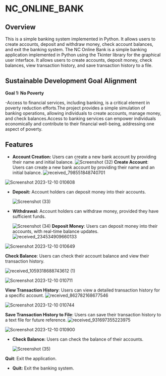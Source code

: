 # NC_ONLINE_BANK
## Overview
This is a simple banking system implemented in Python. It allows users to create accounts, deposit and withdraw money, check account balances, and exit the banking system.
The NC Online Bank is a simple banking application implemented in Python using the Tkinter library for the graphical user interface. It allows users to create accounts, deposit money, check balances, view transaction history, and save transaction history to a file.

## Sustainable Development Goal Alignment
**Goal 1: No Poverty**

-Access to financial services, including banking, is a critical element in poverty reduction efforts.The project provides a simple simulation of banking operations, allowing individuals to create accounts, manage money, and check balances.Access to banking services can empower individuals economically and contribute to their financial well-being, addressing one aspect of poverty.

## Features
- **Account Creation:** Users can create a new bank account by providing their name and initial balance.
  ![Screenshot (32)](https://github.com/nimfadelgado/NC-Online-Bank/assets/119932703/d0bb0eae-48aa-44f7-934b-d6c752f632a1)
**Create Account**: Users can create a new bank account by providing their name and an initial balance.
![received_798551848740701](https://github.com/nimfadelgado/NC-Online-Bank/assets/119932703/de1dcd2a-98b0-4f9a-8c95-b9f11bafc03d)

![Screenshot 2023-12-10 010608](https://github.com/nimfadelgado/NC-Online-Bank/assets/119932703/f0519883-08dd-41bf-8696-fe5a668e20d2)

- **Deposit:** Account holders can deposit money into their accounts.

  ![Screenshot (33)](https://github.com/nimfadelgado/NC-Online-Bank/assets/119932703/fc892783-b65a-47bc-9d52-682f2b5e8210)


- **Withdrawal:** Account holders can withdraw money, provided they have sufficient funds.

  ![Screenshot (34)](https://github.com/nimfadelgado/NC-Online-Bank/assets/119932703/7d60c7c9-8724-4fea-aafd-b9fb19df9e16)
**Deposit Money**: Users can deposit money into their accounts, with real-time balance updates.
![received_234534909660133](https://github.com/nimfadelgado/NC-Online-Bank/assets/119932703/27512bbb-7a53-48b0-9a31-aae74a2e3a29)

![Screenshot 2023-12-10 010649](https://github.com/nimfadelgado/NC-Online-Bank/assets/119932703/84721ae0-1ad6-4da9-88a8-741931c34ab8)


**Check Balance**: Users can check their account balance and view their transaction history.

![received_1059318688743612 (1)](https://github.com/nimfadelgado/NC-Online-Bank/assets/119932703/c418d643-944e-4fd6-ae6e-b69809969830)

![Screenshot 2023-12-10 010711](https://github.com/nimfadelgado/NC-Online-Bank/assets/119932703/77ba1cef-7226-44ac-939b-59556ac5f733)


**View Transaction History**: Users can view a detailed transaction history for a specific account.
![received_862782168677546](https://github.com/nimfadelgado/NC-Online-Bank/assets/119932703/63f598aa-1939-4985-81c3-7c15be1eb811)

![Screenshot 2023-12-10 010744](https://github.com/nimfadelgado/NC-Online-Bank/assets/119932703/b88aa007-306b-47ee-8cf3-f8222423c0ab)


**Save Transaction History to File**: Users can save their transaction history to a text file for future reference.
![received_931697355223975](https://github.com/nimfadelgado/NC-Online-Bank/assets/119932703/139ae5f7-a2e0-43b1-bf79-a624789f3ee8)

![Screenshot 2023-12-10 010900](https://github.com/nimfadelgado/NC-Online-Bank/assets/119932703/7e8d0533-ffe6-4d61-8fc8-49a37cf870e8)

- **Check Balance:** Users can check the balance of their accounts.

  ![Screenshot (35)](https://github.com/nimfadelgado/NC-Online-Bank/assets/119932703/3d0fa86b-1d98-4363-917c-7e79ab498d5a)

**Quit**: Exit the application.

- **Quit:** Exit the banking system.


